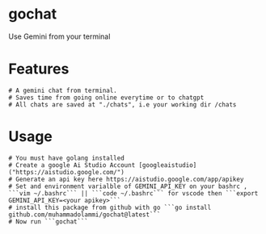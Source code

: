 # gochat
Use Gemini from your terminal 

# Features
    # A gemini chat from terminal.
    # Saves time from going online everytime or to chatgpt
    # All chats are saved at "./chats", i.e your working dir /chats


# Usage 
    # You must have golang installed
    # Create a google Ai Studio Account [googleaistudio]("https://aistudio.google.com/") 
    # Generate an api key here https://aistudio.google.com/app/apikey
    # Set and environment varialble of GEMINI_API_KEY on your bashrc , ```vim ~/.bashrc``` || ```code ~/.bashrc``` for vscode then ```export GEMINI_API_KEY=<your apikey>```
    # install this package from github with go ```go install github.com/muhammadolammi/gochat@latest```
    # Now run ```gochat```




